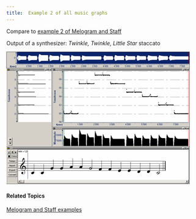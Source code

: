 ```yaml
---
title:  Example 2 of all music graphs
---
```


Compare to [example 2 of Melogram and Staff](example2-melogram-staff)

Output of a synthesizer: *Twinkle, Twinkle, Little Star* staccato

![](../../../../../images/019.png)

#### **Related Topics**
[Melogram and Staff examples](melogram-staff-examples)
